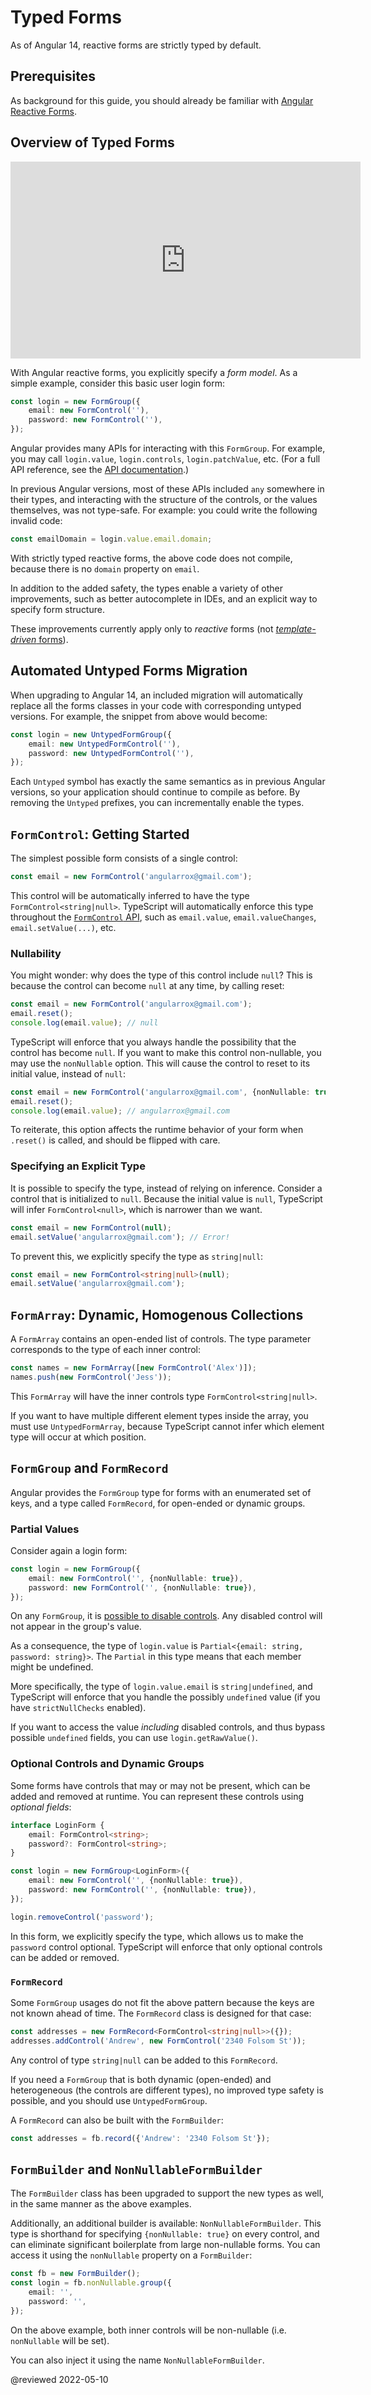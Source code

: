 # Typed Forms

As of Angular 14, reactive forms are strictly typed by default.

<a id="prerequisites"></a>

## Prerequisites

As background for this guide, you should already be familiar with [Angular Reactive Forms](guide/reactive-forms "Reactive Forms").

<a id="intro"></a>

## Overview of Typed Forms

<iframe width="560" height="315" src="https://www.youtube.com/embed/L-odCf4MfJc" title="YouTube video player" style="border: 0" allow="accelerometer; clipboard-write; encrypted-media; gyroscope; picture-in-picture" allowfullscreen></iframe>

With Angular reactive forms, you explicitly specify a *form model*. As a simple example, consider this basic user login form:

```ts
const login = new FormGroup({
    email: new FormControl(''),
    password: new FormControl(''),
});
```

Angular provides many APIs for interacting with this `FormGroup`. For example, you may call `login.value`, `login.controls`, `login.patchValue`, etc. (For a full API reference, see the [API documentation](api/forms/FormGroup).)

In previous Angular versions, most of these APIs included `any` somewhere in their types, and interacting with the structure of the controls, or the values themselves, was not type-safe. For example: you could write the following invalid code:

```ts
const emailDomain = login.value.email.domain;
```

With strictly typed reactive forms, the above code does not compile, because there is no `domain` property on `email`.

In addition to the added safety, the types enable a variety of other improvements, such as better autocomplete in IDEs, and an explicit way to specify form structure.

These improvements currently apply only to *reactive* forms (not [*template-driven* forms](guide/forms "Forms Guide")).

<a id="automated-migration"></a>

## Automated Untyped Forms Migration

When upgrading to Angular 14, an included migration will automatically replace all the forms classes in your code with corresponding untyped versions. For example, the snippet from above would become:

```ts
const login = new UntypedFormGroup({
    email: new UntypedFormControl(''),
    password: new UntypedFormControl(''),
});
```

Each `Untyped` symbol has exactly the same semantics as in previous Angular versions, so your application should continue to compile as before. By removing the `Untyped` prefixes, you can incrementally enable the types.

<a id="form-control-inference"></a>

## `FormControl`: Getting Started

The simplest possible form consists of a single control:

```ts
const email = new FormControl('angularrox@gmail.com');
```

This control will be automatically inferred to have the type `FormControl<string|null>`. TypeScript will automatically enforce this type throughout the [`FormControl` API](api/forms/FormControl), such as `email.value`, `email.valueChanges`, `email.setValue(...)`, etc.

### Nullability 

You might wonder: why does the type of this control include `null`?  This is because the control can become `null` at any time, by calling reset:

```ts
const email = new FormControl('angularrox@gmail.com');
email.reset();
console.log(email.value); // null
```

TypeScript will enforce that you always handle the possibility that the control has become `null`. If you want to make this control non-nullable, you may use the `nonNullable` option. This will cause the control to reset to its initial value, instead of `null`:

```ts
const email = new FormControl('angularrox@gmail.com', {nonNullable: true});
email.reset();
console.log(email.value); // angularrox@gmail.com
```

To reiterate, this option affects the runtime behavior of your form when `.reset()` is called, and should be flipped with care.

### Specifying an Explicit Type

It is possible to specify the type, instead of relying on inference. Consider a control that is initialized to `null`. Because the initial value is `null`, TypeScript will infer `FormControl<null>`, which is narrower than we want.

```ts
const email = new FormControl(null);
email.setValue('angularrox@gmail.com'); // Error!
```

To prevent this, we explicitly specify the type as `string|null`:

```ts
const email = new FormControl<string|null>(null);
email.setValue('angularrox@gmail.com');
```

<a id="form-array"></a>

## `FormArray`: Dynamic, Homogenous Collections

A `FormArray` contains an open-ended list of controls. The type parameter corresponds to the type of each inner control:

```ts
const names = new FormArray([new FormControl('Alex')]);
names.push(new FormControl('Jess'));
```

This `FormArray` will have the inner controls type `FormControl<string|null>`.

If you want to have multiple different element types inside the array, you must use `UntypedFormArray`, because TypeScript cannot infer which element type will occur at which position.

<a id="form-group-record"></a>

## `FormGroup` and `FormRecord`

Angular provides the `FormGroup` type for forms with an enumerated set of keys, and a type called `FormRecord`, for open-ended or dynamic groups.

### Partial Values

Consider again a login form:

```ts
const login = new FormGroup({
    email: new FormControl('', {nonNullable: true}),
    password: new FormControl('', {nonNullable: true}),
});
```

On any `FormGroup`, it is [possible to disable controls](api/forms/FormGroup). Any disabled control will not appear in the group's value.

As a consequence, the type of `login.value` is `Partial<{email: string, password: string}>`. The `Partial` in this type means that each member might be undefined.

More specifically, the type of `login.value.email` is `string|undefined`, and TypeScript will enforce that you handle the possibly `undefined` value (if you have `strictNullChecks` enabled).

If you want to access the value *including* disabled controls, and thus bypass possible `undefined` fields, you can use `login.getRawValue()`.

### Optional Controls and Dynamic Groups

Some forms have controls that may or may not be present, which can be added and removed at runtime. You can represent these controls using *optional fields*:

```ts
interface LoginForm {
    email: FormControl<string>;
    password?: FormControl<string>;
}

const login = new FormGroup<LoginForm>({
    email: new FormControl('', {nonNullable: true}),
    password: new FormControl('', {nonNullable: true}),
});

login.removeControl('password');
```

In this form, we explicitly specify the type, which allows us to make the `password` control optional. TypeScript will enforce that only optional controls can be added or removed.

### `FormRecord`

Some `FormGroup` usages do not fit the above pattern because the keys are not known ahead of time. The `FormRecord` class is designed for that case:

```ts
const addresses = new FormRecord<FormControl<string|null>>({});
addresses.addControl('Andrew', new FormControl('2340 Folsom St'));
```

Any control of type `string|null` can be added to this `FormRecord`.

If you need a `FormGroup` that is both dynamic (open-ended) and heterogeneous (the controls are different types), no improved type safety is possible, and you should use `UntypedFormGroup`.

A `FormRecord` can also be built with the `FormBuilder`:

```ts
const addresses = fb.record({'Andrew': '2340 Folsom St'});
```

## `FormBuilder` and `NonNullableFormBuilder`

The `FormBuilder` class has been upgraded to support the new types as well, in the same manner as the above examples.

Additionally, an additional builder is available: `NonNullableFormBuilder`. This type is shorthand for specifying `{nonNullable: true}` on every control, and can eliminate significant boilerplate from large non-nullable forms. You can access it using the `nonNullable` property on a `FormBuilder`:

```ts
const fb = new FormBuilder();
const login = fb.nonNullable.group({
    email: '',
    password: '',
});
```

On the above example, both inner controls will be non-nullable (i.e. `nonNullable` will be set).

You can also inject it using the name `NonNullableFormBuilder`.

<!-- links -->

<!-- external links -->

[NinjaSquadTypedFormsBlog]: https://blog.ninja-squad.com/2022/04/21/strictly-typed-forms-angular/ "NinjaSquad | Strictly typed forms in Angular"

<!-- end links -->

@reviewed 2022-05-10
